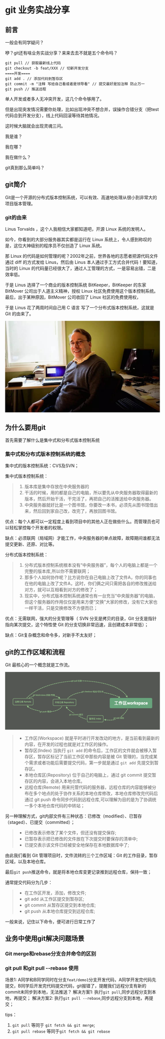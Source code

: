 # git 业务实战分享

## 前言

一般会有同学疑问？

咿？git还有啥业务实战分享？来来去去不就是五个命令吗？

```
git pull // 获取最新线上代码
git checkout -b feat/XXX // 切新开发分支
====开发====
git add . // 添加代码到暂存区
git commit -m "注释 写给自己看或者是领导看" // 提交最好是加注释 防止万一
git push // 推送远程
```

单人开发或者多人无冲突开发，这几个命令够用了。

但是出现突发情况需要你处理，比如出现冲突不想合并，误操作合错分支（把test代码合到开发分支），线上代码回滚等待其他情况。

这时候大脑就会出现灵魂三问。

我是谁？

我在哪？

我在做什么？

git真到那么简单吗？

## git简介

Git是一个开源的分布式版本控制系统，可以有效、高速地处理从很小到非常大的项目版本管理。

### git的由来
Linus Torvalds ，这个人我相信大家都知道吧，开源 Linux 系统的发明人。

如今，你看到的大部分服务器其实都是运行在 Linux 系统上，令人感到称叹的是，这位大神级别的程序员不仅创造了 Linux  系统。

那 Linux 的代码是如何管理的呢？2002年之前，世界各地的志愿者把源代码文件通过 diff 的方式发给 Linus，然后由 Linus 本人通过手工方式合并代码！要知道，当时的 Linux 的代码量已经很大了，通过人工管理的方式，一是容易出错，二是效率低。

于是 Linus 选择了一个商业的版本控制系统 BitKeeper，BitKeeper 的东家 BitMover 公司出于人道主义精神，授权 Linux 社区免费使用这个版本控制系统。最后，出于某种原因，BitMover 公司收回了 Linux 社区的免费使用权，

于是 Linus 花了两周时间自己用 C 语言 写了一个分布式版本控制系统，这就是 Git 的由来了。

![Linus Torvalds](./img/people.image)

## 为什么要用git

首先需要了解什么是集中式和分布式版本控制系统

### 集中式和分布式版本控制系统的概念

集中式的版本控制系统：CVS及SVN；

集中式版本控制系统：

> 1. 版本库是集中存放在中央服务器的
> 2. 干活的时候，用的都是自己的电脑，所以要先从中央服务器取得最新的版本，然后开始干活，干完活了，再把自己的活推送给中央服务器。
> 3. 中央服务器就好比是一个图书馆，你要改一本书，必须先从图书馆借出来，然后回到家自己改，改完了，再放回图书馆。

优点：每个人都可以一定程度上看到项目中的其他人正在做些什么。而管理员也可以轻松掌控每个开发者的权限。

缺点：必须联网（局域网）才能工作，中央服务器的单点故障，故障期间谁都无法提交更新、还原、对比等。

分布式版本控制系统：
> 1. 分布式版本控制系统根本没有“中央服务器”，每个人的电脑上都是一个完整的版本库,所以你不需要联网；
> 2. 那多个人如何协作呢？比方说你在自己电脑上改了文件A，你的同事也在他的电脑上改了文件A，这时，你们俩之间只需把各自的修改推送给对方，就可以互相看到对方的修改了；
> 3. 现实中，分布式版本控制系统通常也有一台充当“中央服务器”的电脑，但这个服务器的作用仅仅是用来方便“交换”大家的修改，没有它大家也一样干活，只是交换修改不方便而已；

优点：无需联网，强大的分支管理等（ SVN 分支是拷贝的目录，Git 分支是指针指向某次提交，这个特性使 Git 的分支切换非常迅速，且创建成本非常低）；

缺点：Git复杂概念和命令多，对新手不太友好；

## git的工作区域和流程

Git 最核心的一个概念就是工作流。

![git](./img/git.png)

> * 工作区(Workspace) 就是平时进行开发改动的地方，是当前看到最新的内容，在开发的过程也就是对工作区的操作。
> * 暂存区(Index) 当执行 `git add` 的命令后，工作区的文件就会被移入暂存区，暂存区标记了当前工作区中那些内容是被 Git 管理的，当完成某个需求或者功能后需要提交代码，第一步就是通过 `git add` 先提交到暂存区。
> * 本地仓库区(Repository) 位于自己的电脑上，通过 git commit 提交暂存区的内容，会进入本地仓库。
> * 远程仓库(Remote) 用来托管代码的服务器，远程仓库的内容能够被分布在多个地点的处于协作关系的本地仓库修改，本地仓库修改完代码后通过 git push 命令同步代码到远程仓库,可以理解为目的是为了协调统一多个本地仓库代码的中转站；


另一种理解方式，git内部文件有三种状态：已修改（modified）、已暂存（staged）、已提交（committed）；

> * 已修改表示修改了某个文件，但还没有提交保存;
> * 已暂存表示把已修改的文件放在下次提交时要保存的清单中;
> * 已提交表示该文件已经被安全地保存在本地数据库中了;

由此我们看到 Git 管理项目时，文件流转的三个工作区域：Git 的工作目录，暂存区域，以及本地仓库。

最后`git push`推送命令，就是将本地仓库变更记录推到远程仓库，保持一致；

通常提交代码分为几步：
> * 在工作区开发，添加，修改文件;
> * git add 从工作区提交到暂存区;
> * git commit 从暂存区提交到本地仓库;
> * git push 从本地仓库提交到远程仓库;

一般来说，记住以下命令，便可进行日常工作了

## 业务中使用git解决问题场景

### Git merge和rebase分支合并命令的区别

### git pull 和git pull --rebase 使用

场景1: A同学和B同学同时在分支`feat/demo1`分支开发代码，A同学开发完代码先提交，B同学后开发完代码提交代码，git报错了，提醒我们远程分支有新的commit未同步到本地，无法推送？
解决方案1: 执行`git pull`,同步远程分支到本地，再提交；
解决方案2: 执行`git pull --rebase`,同步远程分支到本地，再提交；

tips：
1. `git pull` 等同于 `git fetch && git merge`;
2. `git pull rebase` 等同于`git fetch && git rebase`
